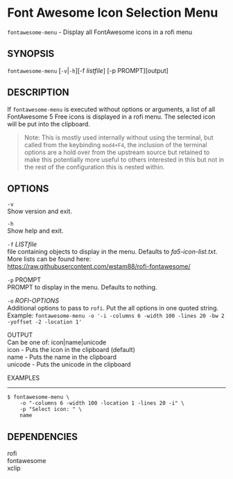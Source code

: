 # Font Awesome Icon Selection Menu

`fontawesome-menu` - Display all FontAwesome icons in a rofi menu

## SYNOPSIS

`fontawesome-menu` [`-v`|`-h`][-f *listfile*] [-p PROMPT][output]

## DESCRIPTION

If `fontawesome-menu` is executed without options
or arguments, a list of all FontAwesome 5 Free
icons is displayed in a rofi menu. The selected icon
will be put into the clipboard.


> Note: This is mostly used internally without using 
> the terminal, but called from the keybinding `mod4+F4`,
>  the inclusion of the terminal options are a hold 
> over from the upstream source but retained to make 
> this potentially more useful to others interested 
> in this but not in the rest of the configuration
>  this is nested within.

## OPTIONS

`-v`  
 Show version and exit.

`-h`  
 Show help and exit.

`-f` _LISTfile_  
 file containing objects to display in the menu.
Defaults to _fa5-icon-list.txt_. More lists can
be found here:  
 <https://raw.githubusercontent.com/wstam88/rofi-fontawesome/>

`-p` PROMPT  
 PROMPT to display in the menu. Defaults to nothing.

`-o` _ROFI-OPTIONS_  
 Additional options to pass to `rofi`. Put the all options
in one quoted string. Example:
`fontawesome-menu -o '-i -columns 6 -width 100 -lines 20 -bw 2 -yoffset -2 -location 1'`

OUTPUT  
 Can be one of: icon|name|unicode  
 icon - Puts the icon in the clipboard (default)  
 name - Puts the name in the clipboard  
 unicode - Puts the unicode in the clipboard

EXAMPLES

---

```text
$ fontawesome-menu \
    -o "-columns 6 -width 100 -location 1 -lines 20 -i" \
    -p "Select icon: " \
    name
```

## DEPENDENCIES

rofi  
fontawesome  
xclip
